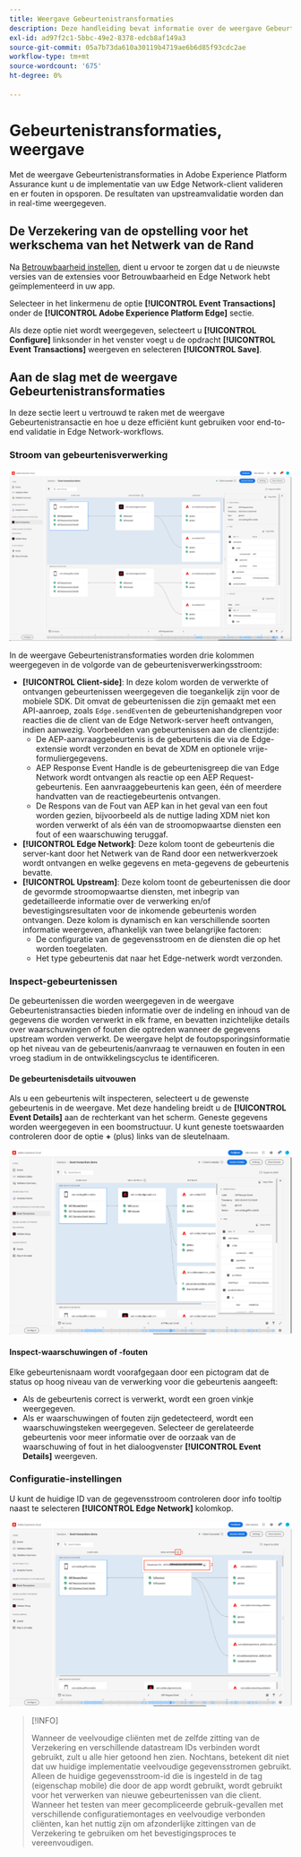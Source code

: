 ```yaml
---
title: Weergave Gebeurtenistransformaties
description: Deze handleiding bevat informatie over de weergave Gebeurtenistransacties in Adobe Experience Platform Assurance.
exl-id: ad97f2c1-5bbc-49e2-8378-edcb8af149a3
source-git-commit: 05a7b73da610a30119b4719ae6b6d85f93cdc2ae
workflow-type: tm+mt
source-wordcount: '675'
ht-degree: 0%

---
```


# Gebeurtenistransformaties, weergave

Met de weergave Gebeurtenistransformaties in Adobe Experience Platform Assurance kunt u de implementatie van uw Edge Network-client valideren en er fouten in opsporen. De resultaten van upstreamvalidatie worden dan in real-time weergegeven.

## De Verzekering van de opstelling voor het werkschema van het Netwerk van de Rand

Na [Betrouwbaarheid instellen](../tutorials/implement-assurance.md), dient u ervoor te zorgen dat u de nieuwste versies van de extensies voor Betrouwbaarheid en Edge Network hebt geïmplementeerd in uw app.

Selecteer in het linkermenu de optie **[!UICONTROL Event Transactions]** onder de **[!UICONTROL Adobe Experience Platform Edge]** sectie.

Als deze optie niet wordt weergegeven, selecteert u **[!UICONTROL Configure]** linksonder in het venster voegt u de opdracht **[!UICONTROL Event Transactions]** weergeven en selecteren **[!UICONTROL Save]**.

## Aan de slag met de weergave Gebeurtenistransformaties

In deze sectie leert u vertrouwd te raken met de weergave Gebeurtenistransactie en hoe u deze efficiënt kunt gebruiken voor end-to-end validatie in Edge Network-workflows.

### Stroom van gebeurtenisverwerking

![Weergave Gebeurtenistransacties](./images/event-transactions/event-transactions-view.png)

In de weergave Gebeurtenistransformaties worden drie kolommen weergegeven in de volgorde van de gebeurtenisverwerkingsstroom:

- **[!UICONTROL Client-side]**: In deze kolom worden de verwerkte of ontvangen gebeurtenissen weergegeven die toegankelijk zijn voor de mobiele SDK. Dit omvat de gebeurtenissen die zijn gemaakt met een API-aanroep, zoals `Edge.sendEvent`en de gebeurtenishandgrepen voor reacties die de client van de Edge Network-server heeft ontvangen, indien aanwezig. Voorbeelden van gebeurtenissen aan de clientzijde:
   - De AEP-aanvraaggebeurtenis is de gebeurtenis die via de Edge-extensie wordt verzonden en bevat de XDM en optionele vrije-formuliergegevens.
   - AEP Response Event Handle is de gebeurtenisgreep die van Edge Network wordt ontvangen als reactie op een AEP Request-gebeurtenis. Een aanvraaggebeurtenis kan geen, één of meerdere handvatten van de reactiegebeurtenis ontvangen.
   - De Respons van de Fout van AEP kan in het geval van een fout worden gezien, bijvoorbeeld als de nuttige lading XDM niet kon worden verwerkt of als één van de stroomopwaartse diensten een fout of een waarschuwing teruggaf.
- **[!UICONTROL Edge Network]**: Deze kolom toont de gebeurtenis die server-kant door het Netwerk van de Rand door een netwerkverzoek wordt ontvangen en welke gegevens en meta-gegevens de gebeurtenis bevatte.
- **[!UICONTROL Upstream]**: Deze kolom toont de gebeurtenissen die door de gevormde stroomopwaartse diensten, met inbegrip van gedetailleerde informatie over de verwerking en/of bevestigingsresultaten voor de inkomende gebeurtenis worden ontvangen.
Deze kolom is dynamisch en kan verschillende soorten informatie weergeven, afhankelijk van twee belangrijke factoren:
   - De configuratie van de gegevensstroom en de diensten die op het worden toegelaten.
   - Het type gebeurtenis dat naar het Edge-netwerk wordt verzonden.

### Inspect-gebeurtenissen

De gebeurtenissen die worden weergegeven in de weergave Gebeurtenistransacties bieden informatie over de indeling en inhoud van de gegevens die worden verwerkt in elk frame, en bevatten inzichtelijke details over waarschuwingen of fouten die optreden wanneer de gegevens upstream worden verwerkt. De weergave helpt de foutopsporingsinformatie op het niveau van de gebeurtenis/aanvraag te vernauwen en fouten in een vroeg stadium in de ontwikkelingscyclus te identificeren.

#### De gebeurtenisdetails uitvouwen

Als u een gebeurtenis wilt inspecteren, selecteert u de gewenste gebeurtenis in de weergave. Met deze handeling breidt u de **[!UICONTROL Event Details]** aan de rechterkant van het scherm.
Geneste gegevens worden weergegeven in een boomstructuur. U kunt geneste toetswaarden controleren door de optie **+** (plus) links van de sleutelnaam.

![Gebeurtenisdetails](./images/event-transactions/event-details.png)

#### Inspect-waarschuwingen of -fouten

Elke gebeurtenisnaam wordt voorafgegaan door een pictogram dat de status op hoog niveau van de verwerking voor die gebeurtenis aangeeft:

- Als de gebeurtenis correct is verwerkt, wordt een groen vinkje weergegeven.
- Als er waarschuwingen of fouten zijn gedetecteerd, wordt een waarschuwingsteken weergegeven. Selecteer de gerelateerde gebeurtenis voor meer informatie over de oorzaak van de waarschuwing of fout in het dialoogvenster **[!UICONTROL Event Details]** weergeven.

### Configuratie-instellingen

U kunt de huidige ID van de gegevensstroom controleren door info tooltip naast te selecteren **[!UICONTROL Edge Network]** kolomkop.

![De gegevensstroom-id weergeven](./images/event-transactions/show-datastream-id.png)

>[!INFO]
>
>Wanneer de veelvoudige cliënten met de zelfde zitting van de Verzekering en verschillende datastream IDs verbinden wordt gebruikt, zult u alle hier getoond hen zien. Nochtans, betekent dit niet dat uw huidige implementatie veelvoudige gegevensstromen gebruikt. Alleen de huidige gegevensstroom-id die is ingesteld in de tag (eigenschap mobile) die door de app wordt gebruikt, wordt gebruikt voor het verwerken van nieuwe gebeurtenissen van die client. Wanneer het testen van meer gecompliceerde gebruik-gevallen met verschillende configuratiemontages en veelvoudige verbonden cliënten, kan het nuttig zijn om afzonderlijke zittingen van de Verzekering te gebruiken om het bevestigingsproces te vereenvoudigen.
